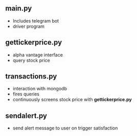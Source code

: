 ## main.py

- Includes telegram bot
- driver program

## gettickerprice.py

- alpha vantage interface
- query stock price

## transactions.py

- interaction with mongodb
- fires queries
- continuously screens stock price with __gettickerprice.py__

## sendalert.py

- send alert message to user on trigger satisfaction